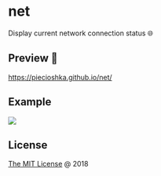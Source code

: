 # net

Display current network connection status :globe_with_meridians:

## Preview 🎉

https://piecioshka.github.io/net/

## Example

![](./screenshot.png)

## License

[The MIT License](http://piecioshka.mit-license.org) @ 2018
